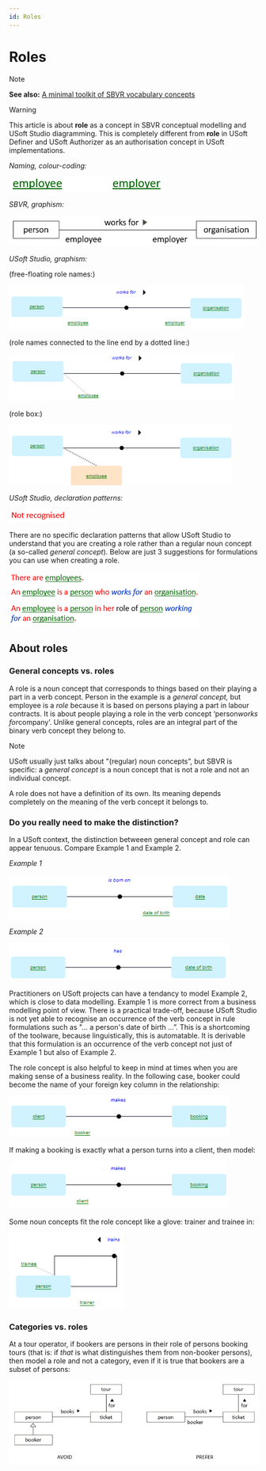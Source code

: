 ```yaml
---
id: Roles
---
```


# Roles

> [!NOTE]
> **See also:** [A minimal toolkit of SBVR vocabulary concepts](/docs/Business_rules/Vocabulary_concepts/A_minimal_toolkit_of_SBVR_vocabulary_concepts.md)

> [!WARNING]
> This article is about **role** as a concept in SBVR conceptual modelling and USoft Studio diagramming. This is completely different from **role** in USoft Definer and USoft Authorizer as an authorisation concept in USoft implementations.

*Naming, colour-coding:* 

![](./assets/fc216863-34dc-4a8e-a11c-0f83e2e5b3aa.png)

*SBVR, graphism:*

![](./assets/4c011e83-3371-48bf-ac06-730b8f346af4.png)

*USoft Studio, graphism:*

(free-floating role names:)

![](./assets/0be60fe9-9e35-4657-99e7-60cfe69da24f.png)

(role names connected to the line end by a dotted line:)

![](./assets/7b7f6ce4-aa9e-4214-a497-fd085d8b924d.png)

(role box:)

![](./assets/b72b6cba-56b4-44bf-8045-414f64e4f236.png)

*USoft Studio, declaration patterns:* 

![](./assets/2e864b7e-ea84-4834-8f0b-53e7aeaabace.png)

There are no specific declaration patterns that allow USoft Studio to understand that you are creating a role rather than a regular noun concept (a so-called *general concept*). Below are just 3 suggestions for formulations you can use when creating a role.

![](./assets/342ce5d1-0fba-4e3a-9259-872b109a1389.png)

## About roles

### General concepts vs. roles

A role is a noun concept that corresponds to things based on their playing a part in a verb concept. Person in the example is a *general concept,* but employee is a *role* because it is based on persons playing a part in labour contracts. It is about people playing a role in the verb concept ‘person*works for*company’. Unlike general concepts, roles are an integral part of the binary verb concept they belong to.

> [!NOTE]
> USoft usually just talks about "(regular) noun concepts”, but SBVR is specific: a *general concept* is a noun concept that is not a role and not an individual concept.

A role does not have a definition of its own. Its meaning depends completely on the meaning of the verb concept it belongs to.

### Do you really need to make the distinction?

In a USoft context, the distinction betweeen general concept and role can appear tenuous. Compare Example 1 and Example 2.

*Example 1*

![](./assets/cb10c0ac-6a12-4a05-9ae1-103815517669.png)

*Example 2*

![](./assets/446a1b08-f06b-40f2-a8da-c6c7ccd07adf.png)

Practitioners on USoft projects can have a tendancy to model Example 2, which is close to data modelling. Example 1 is more correct from a business modelling point of view. There is a practical trade-off, because USoft Studio is not yet able to recognise an occurrence of the verb concept in rule formulations such as "… a person's date of birth ...”. This is a shortcoming of the toolware, because linguistically, this is automatable. It is derivable that this formulation is an occurrence of the verb concept not just of Example 1 but also of Example 2.

The role concept is also helpful to keep in mind at times when you are making sense of a business reality. In the following case, booker could become the name of your foreign key column in the relationship:

![](./assets/6ceb71ec-96d7-43d2-a764-fd63dbe10fcd.png)

If making a booking is exactly what a person turns into a client, then model:

![](./assets/cb836e84-4071-4eb2-affc-38c5bfc77248.png)

Some noun concepts fit the role concept like a glove: trainer and trainee in:

![](./assets/5791fd56-6438-46e7-a61d-1f7b37d653f3.png)

### Categories vs. roles

At a tour operator, if bookers are persons in their role of persons booking tours (that is: if *that* is what distinguishes them from non-booker persons), then model a role and not a category, even if it is true that bookers are a subset of persons:

![](./assets/6c373bc8-fb4c-4bdf-9fa5-6c0aa64aa597.png)

 